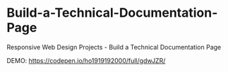 # Build-a-Technical-Documentation-Page
Responsive Web Design Projects - Build a Technical Documentation Page

DEMO: https://codepen.io/ho1919192000/full/gdwJZR/
